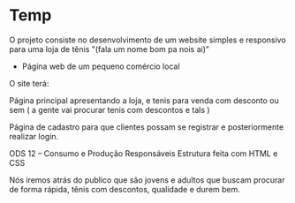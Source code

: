 # Temp

O projeto consiste no desenvolvimento de um website simples e responsivo para uma loja de tênis "(fala um nome bom pa nois ai)"

- Página web de um pequeno comércio local

O site terá:

Página principal apresentando a loja, e tenis para venda com desconto ou sem ( a gente vai procurar tenis com descontos e tals )

Página de cadastro para que clientes possam se registrar e posteriormente realizar login.

ODS 12 – Consumo e Produção Responsáveis
Estrutura feita com HTML e CSS

Nós iremos atrás do publico que são jovens e adultos que buscam procurar de forma rápida, tênis com descontos, qualidade e durem bem.
